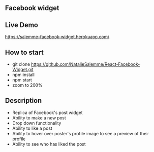 ## Facebook widget

## Live Demo

https://salemme-facebook-widget.herokuapp.com/

## How to start

- git clone https://github.com/NatalieSalemme/React-Facebook-Widget.git
- npm install
- npm start
- zoom to 200%

## Description

- Replica of Facebook's post widget
- Ability to make a new post
- Drop down functionality
- Ability to like a post
- Ability to hover over poster's profile image to see a preview of their profile
- Ability to see who has liked the post

